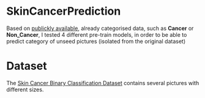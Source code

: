 # SkinCancerPrediction

Based on [publickly available](https://www.kaggle.com/datasets/kylegraupe/skin-cancer-binary-classification-dataset), already categorised data, such as **Cancer** or **Non_Cancer**, I tested 4 different pre-train models, in order to be able to predict category of unseed pictures (isolated from the original dataset)


# Dataset
The [Skin Cancer Binary Classification Dataset](https://www.kaggle.com/datasets/kylegraupe/skin-cancer-binary-classification-dataset) contains several pictures with different sizes. 
